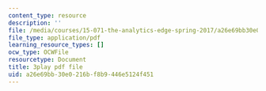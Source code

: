 ```yaml
---
content_type: resource
description: ''
file: /media/courses/15-071-the-analytics-edge-spring-2017/a26e69bb30e0216bf8b9446e5124f451_nqqYjtK1zIk.pdf
file_type: application/pdf
learning_resource_types: []
ocw_type: OCWFile
resourcetype: Document
title: 3play pdf file
uid: a26e69bb-30e0-216b-f8b9-446e5124f451
---
```

